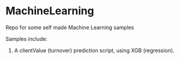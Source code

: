 # MachineLearning
Repo for some self made Machine Learning samples

Samples include:
  1) A clientValue (turnover) prediction script, using XGB (regression). 
